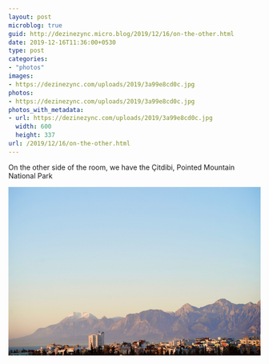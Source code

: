 ```yaml
---
layout: post
microblog: true
guid: http://dezinezync.micro.blog/2019/12/16/on-the-other.html
date: 2019-12-16T11:36:00+0530
type: post
categories:
- "photos"
images:
- https://dezinezync.com/uploads/2019/3a99e8cd0c.jpg
photos:
- https://dezinezync.com/uploads/2019/3a99e8cd0c.jpg
photos_with_metadata:
- url: https://dezinezync.com/uploads/2019/3a99e8cd0c.jpg
  width: 600
  height: 337
url: /2019/12/16/on-the-other.html
---
```

On the other side of the room, we have the Çitdibi, Pointed Mountain National Park

<img src="/uploads/2019/3a99e8cd0c.jpg" width="600" height="337" alt="" />
